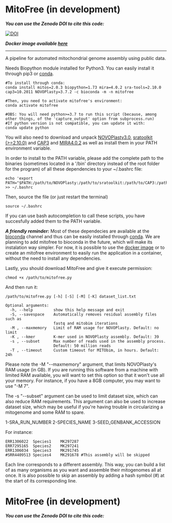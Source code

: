 # MitoFree (in development)

***You can use the Zenodo DOI to cite this code:*** 

[![DOI](https://zenodo.org/badge/171532531.svg)](https://zenodo.org/badge/latestdoi/171532531)

***Docker image available [here](https://hub.docker.com/repository/docker/gavieira/mitofree/general)***

---

A pipeline for automated mitochondrial genome assembly using public data.

Needs Biopython module installed for Python3. You can easily install it through pip3 or [conda](https://docs.conda.io/en/latest/).


```
#To install through conda:
conda install mitos=2.0.3 biopython=1.73 mira=4.0.2 sra-tools=2.10.0 cap3=10.2011 NOVOPlasty=3.7.2 -c bioconda -m -n mitofree

#Then, you need to activate mitofree's environment:
conda activate mitofree

#OBS: You will need python>=3.7 to run this script (because, among other things, of the 'capture_output' option from subprocess.run)
#If python version is not compatible, you can update it with:
conda update python
```

You will also need to download and unpack [NOVOPlasty3.0](https://github.com/ndierckx/NOVOPlasty), [sratoolkit (>=2.10.0)](https://www.ncbi.nlm.nih.gov/sra/docs/toolkitsoft/) and [CAP3](http://seq.cs.iastate.edu/cap3.html) and [MIRA4.0.2](https://ufpr.dl.sourceforge.net/project/mira-assembler/MIRA/stable/mira_4.0.2_linux-gnu_x86_64_static.tar.bz2) as well as install them in your PATH environment variable.

In order to install to the PATH variable, please add the complete path to the binaries (sometimes located in a '/bin' directory instead of the root folder for the program) of all these dependencies to your ~/.bashrc file:

```
echo 'export PATH="$PATH:/path/to/NOVOPlasty:/path/to/sratoolkit:/path/to/CAP3:/path/to/MITObim:/path/to/MIRA"' >> ~/.bashrc
```

Then, source the file (or just restart the terminal)

```
source ~/.bashrc
```

If you can use bash autocompletion to call these scripts, you have succesfully added them to the PATH variable.

***A friendly reminder:*** Most of these dependecies are available at the [bioconda](https://bioconda.github.io/) channel and thus can be easily installed through [conda](https://docs.conda.io/en/latest/). We are planning to add mitofree to bioconda in the future, which will make its instalation way simpler. For now, it is possible to use the [docker image](https://hub.docker.com/repository/docker/gavieira/mitofree/general) or to create an mitofree environment to easily run the application in a container, without the need to install any dependencies.


Lastly, you should download MitoFree and give it execute permission:

```
chmod +x /path/to/mitofree.py
```

And then run it:

```
/path/to/mitofree.py [-h] [-S] [-M] [-K] dataset_list.txt

Optional arguments:
  -h, --help         show this help message and exit
  -S, --savespace    Automatically removes residual assembly files such as
                     fastq and mitobim iterations
  -M , --maxmemory   Limit of RAM usage for NOVOPlasty. Default: no limit
  -K , --kmer        K-mer used in NOVOPlasty assembly. Default: 39
  -s , --subset      Max number of reads used in the assembly process.
                     Default: 50 million reads
  -T , --timeout     Custom timeout for MITObim, in hours. Default: 24h
```

Please note the -M "--maxmemory" argument, that limits NOVOPlasty's RAM usage (in GB). If you are running this software from a machine with limited RAM available, you will want to set this option so that it won't use all your memory. For instance, if you have a 8GB computer, you may want to use "-M 7".

The -s "--subset" argument can be used to limit dataset size, which can also reduce RAM requirements. This argument can also be used to increase dataset size, which may be useful if you're having trouble in circularizing a mitogenome and some RAM to spare. 

1-SRA_RUN_NUMBER        2-SPECIES_NAME          3-SEED_GENBANK_ACCESSION

For instance:

```
ERR1306022	Species1	MK297287
ERR7295165	Species2	MK297241
ERR1306034	Species3	MK291745
#SRR4409513	Species4	MK291678 #This assembly will be skipped
```

Each line corresponds to a different assembly. This way, you can build a list of as many organisms as you want and assemble their mitogenomes all at once. It is also possible to skip an assembly by adding a hash symbol (#) at the start of its corresponding line.
# MitoFree (in development)

***You can use the Zenodo DOI to cite this code:*** 

